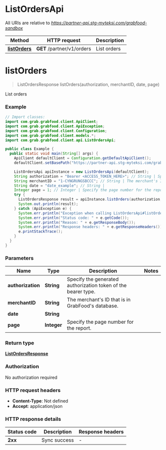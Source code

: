 # ListOrdersApi

All URIs are relative to *https://partner-api.stg-myteksi.com/grabfood-sandbox*

| Method | HTTP request | Description |
|------------- | ------------- | -------------|
| [**listOrders**](ListOrdersApi.md#listOrders) | **GET** /partner/v1/orders | List orders |


<a id="listOrders"></a>
# **listOrders**
> ListOrdersResponse listOrders(authorization, merchantID, date, page)

List orders

### Example
```java
// Import classes:
import com.grab.grabfood.client.ApiClient;
import com.grab.grabfood.client.ApiException;
import com.grab.grabfood.client.Configuration;
import com.grab.grabfood.client.models.*;
import com.grab.grabfood.client.api.ListOrdersApi;

public class Example {
  public static void main(String[] args) {
    ApiClient defaultClient = Configuration.getDefaultApiClient();
    defaultClient.setBasePath("https://partner-api.stg-myteksi.com/grabfood-sandbox");

    ListOrdersApi apiInstance = new ListOrdersApi(defaultClient);
    String authorization = "Bearer <ACCESS_TOKEN_HERE>"; // String | Specify the generated authorization token of the bearer type.
    String merchantID = "1-CYNGRUNGSBCCC"; // String | The merchant's ID that is in GrabFood's database.
    String date = "date_example"; // String | 
    Integer page = 1; // Integer | Specify the page number for the report.
    try {
      ListOrdersResponse result = apiInstance.listOrders(authorization, merchantID, date, page);
      System.out.println(result);
    } catch (ApiException e) {
      System.err.println("Exception when calling ListOrdersApi#listOrders");
      System.err.println("Status code: " + e.getCode());
      System.err.println("Reason: " + e.getResponseBody());
      System.err.println("Response headers: " + e.getResponseHeaders());
      e.printStackTrace();
    }
  }
}
```

### Parameters

| Name | Type | Description  | Notes |
|------------- | ------------- | ------------- | -------------|
| **authorization** | **String**| Specify the generated authorization token of the bearer type. | |
| **merchantID** | **String**| The merchant&#39;s ID that is in GrabFood&#39;s database. | |
| **date** | **String**|  | |
| **page** | **Integer**| Specify the page number for the report. | |

### Return type

[**ListOrdersResponse**](ListOrdersResponse.md)

### Authorization

No authorization required

### HTTP request headers

 - **Content-Type**: Not defined
 - **Accept**: application/json

### HTTP response details
| Status code | Description | Response headers |
|-------------|-------------|------------------|
| **2xx** | Sync success |  -  |

